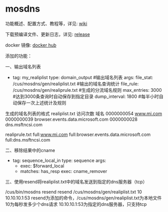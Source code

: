 # mosdns

功能概述、配置方式、教程等，详见: [wiki](https://irine-sistiana.gitbook.io/mosdns-wiki/)

下载预编译文件、更新日志，详见: [release](https://github.com/IrineSistiana/mosdns/releases)

docker 镜像: [docker hub](https://hub.docker.com/r/irinesistiana/mosdns)


添加的功能：

一、输出域名列表
  - tag: my_realiplist
    type: domain_output        #输出域名列表
    args:
      file_stat: /cus/mosdns/gen/realiplist.txt   #输出的域名查询统计
      file_rule: /cus/mosdns/gen/realiprule.txt  #生成的分流域名规则
      max_entries: 3000       #达到3000条查询时自动保存到指定目录
      dump_interval: 1800   #每半小时自动保存一次上述统计及规则

生成的域名列表的格式
realiplist.txt
访问次数   域名
0000000054 www.mi.com
0000000039 browser.events.data.microsoft.com
0000000028 dns.msftncsi.com

realiprule.txt
full:www.mi.com
full:browser.events.data.microsoft.com
full:dns.msftncsi.com

二、移除结果中的cname
  - tag: sequence_local_in
    type: sequence
    args:
      - exec: $forward_local
      - matches: has_resp
        exec: cname_remover

三、使用resend将realiplist.txt中的域名发送到指定的dns服务器（tcp）

/cus/bin/mosdns resend resend /cus/mosdns/gen/realiplist.txt 10 10.10.10.1:53
resend为添加的命令，/cus/mosdns/gen/realiplist.txt为本地文件 10为每秒发多少个dns请求 10.10.10.1:53为指定的dns服务器，只支持tcp


